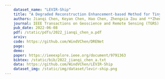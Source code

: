 ```yaml
---
    dataset_name: "LEVIR-Ship"
    title: "A Degraded Reconstruction Enhancement-based Method for Tiny Ship Detection in Remote Sensing Images with A New Large-scale Dataset"
    authors: Jianqi Chen, Keyan Chen, Hao Chen, Zhengxia Zou and **Zhenwei Shi**
    journal: IEEE Transactions on Geoscience and Remote Sensing (TGRS)
    pub_date: 2022-06-08
    pdf: /static/pdfs/2022_jianqi_chen_a.pdf
    arxiv: 
    code: https://github.com/WindVChen/DRENet
    page: 
    demo: 
    paper: https://ieeexplore.ieee.org/document/9791363
    bibtex: /static/bib/2022_jianqi_chen_a.txt
    data: https://github.com/WindVChen/LEVIR-Ship
    dataset_img: /static/img/dataset/levir-ship.png
---
```

    